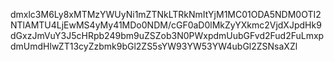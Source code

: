 dmxlc3M6Ly8xMTMzYWUyNi1mZTNkLTRkNmItYjM1MC01ODA5NDM0OTI2NTlAMTU4LjEwMS4yMy41MDo0NDM/cGF0aD0lMkZyYXkmc2VjdXJpdHk9dGxzJmVuY3J5cHRpb249bm9uZSZob3N0PWxpdmUubGFvd2Fud2FuLmxpdmUmdHlwZT13cyZzbmk9bGl2ZS5sYW93YW53YW4ubGl2ZSNsaXZl
